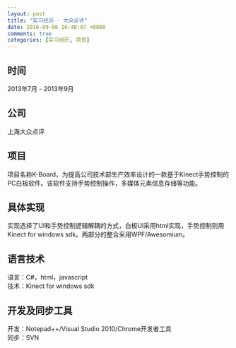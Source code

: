 ```yaml
---
layout: post
title: "实习经历 - 大众点评"
date: 2016-09-06 16:48:07 +0800
comments: true
categories: [实习经历, 项目]
---
```


## 时间
2013年7月 - 2013年9月
## 公司
上海大众点评
<!--more-->
## 项目
项目名称K-Board，为提高公司技术部生产效率设计的一款基于Kinect手势控制的PC白板软件。该软件支持手势控制操作，多媒体元素信息存储等功能。
## 具体实现
实现选择了UI和手势控制逻辑解耦的方式，白板UI采用html实现，手势控制则用Kinect for windows sdk。两部分的整合采用WPF/Awesomium。
## 语言技术
语言：C#，html，javascript  
技术：Kinect for windows sdk
## 开发及同步工具
开发：Notepad++/Visual Studio 2010/Chrome开发者工具  
同步：SVN
